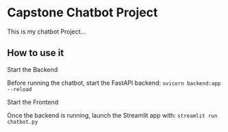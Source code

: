 # Capstone Chatbot Project

This is my chatbot Project...

## How to use it

Start the Backend

Before running the chatbot, start the FastAPI backend:
`uvicorn backend:app --reload`


Start the Frontend

Once the backend is running, launch the Streamlit app with:
`streamlit run chatbot.py`